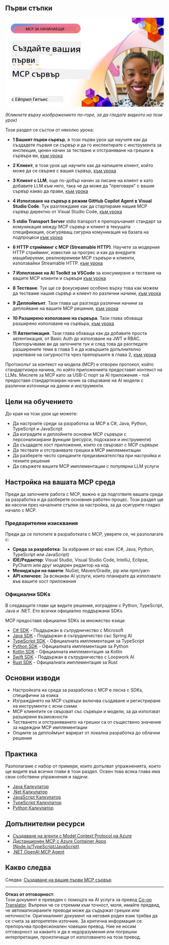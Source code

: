 <!--
CO_OP_TRANSLATOR_METADATA:
{
  "original_hash": "f400d87053221363769113c24f117248",
  "translation_date": "2025-10-07T00:04:46+00:00",
  "source_file": "03-GettingStarted/README.md",
  "language_code": "bg"
}
-->
## Първи стъпки  

[![Създайте първия си MCP сървър](../../../translated_images/04.0ea920069efd979a0b2dad51e72c1df7ead9c57b3305796068a6cee1f0dd6674.bg.png)](https://youtu.be/sNDZO9N4m9Y)

_(Кликнете върху изображението по-горе, за да гледате видеото на този урок)_

Този раздел се състои от няколко урока:

- **1 Вашият първи сървър**, в този първи урок ще научите как да създадете първия си сървър и да го инспектирате с инструмента за инспекция, ценен начин за тестване и отстраняване на грешки в сървъра ви, [към урока](01-first-server/README.md)

- **2 Клиент**, в този урок ще научите как да напишете клиент, който може да се свърже с вашия сървър, [към урока](02-client/README.md)

- **3 Клиент с LLM**, още по-добър начин за писане на клиент е като добавите LLM към него, така че да може да "преговаря" с вашия сървър какво да прави, [към урока](03-llm-client/README.md)

- **4 Използване на сървър в режим GitHub Copilot Agent в Visual Studio Code**. Тук разглеждаме как да стартираме нашия MCP сървър директно от Visual Studio Code, [към урока](04-vscode/README.md)

- **5 stdio Transport Server** stdio transport е препоръчаният стандарт за комуникация между MCP сървър и клиент в текущата спецификация, осигуряващ сигурна комуникация на базата на подпроцеси [към урока](05-stdio-server/README.md)

- **6 HTTP стрийминг с MCP (Streamable HTTP)**. Научете за модерния HTTP стрийминг, известия за прогрес и как да внедрите мащабируеми, реалновремеви MCP сървъри и клиенти, използвайки Streamable HTTP. [към урока](06-http-streaming/README.md)

- **7 Използване на AI Toolkit за VSCode** за консумиране и тестване на вашите MCP клиенти и сървъри [към урока](07-aitk/README.md)

- **8 Тестване**. Тук ще се фокусираме особено върху това как можем да тестваме нашия сървър и клиент по различни начини, [към урока](08-testing/README.md)

- **9 Деплоймънт**. Тази глава ще разгледа различни начини за деплойване на вашите MCP решения, [към урока](09-deployment/README.md)

- **10 Разширено използване на сървъра**. Тази глава обхваща разширено използване на сървъра, [към урока](./10-advanced/README.md)

- **11 Автентикация**. Тази глава обхваща как да добавите проста автентикация, от Basic Auth до използване на JWT и RBAC. Препоръчваме ви да започнете тук и след това да разгледате разширените теми в глава 5 и да извършите допълнително укрепване на сигурността чрез препоръките в глава 2, [към урока](./11-simple-auth/README.md)

Протоколът за контекст на модела (MCP) е отворен протокол, който стандартизира начина, по който приложенията предоставят контекст на LLMs. Мислете за MCP като за USB-C порт за AI приложения - той предоставя стандартизиран начин за свързване на AI модели с различни източници на данни и инструменти.

## Цели на обучението

До края на този урок ще можете:

- Да настроите среди за разработка за MCP в C#, Java, Python, TypeScript и JavaScript
- Да изградите и деплойнете основни MCP сървъри с персонализирани функции (ресурси, подсказки и инструменти)
- Да създадете хост приложения, които се свързват с MCP сървъри
- Да тествате и отстранявате грешки в MCP имплементации
- Да разберете често срещаните предизвикателства при настройка и техните решения
- Да свържете вашите MCP имплементации с популярни LLM услуги

## Настройка на вашата MCP среда

Преди да започнете работа с MCP, важно е да подготвите вашата среда за разработка и да разберете основния работен процес. Този раздел ще ви насочи през началните стъпки за настройка, за да осигурите гладко начало с MCP.

### Предварителни изисквания

Преди да се потопите в разработката с MCP, уверете се, че разполагате с:

- **Среда за разработка**: За избрания от вас език (C#, Java, Python, TypeScript или JavaScript)
- **IDE/Редактор**: Visual Studio, Visual Studio Code, IntelliJ, Eclipse, PyCharm или друг модерен редактор на код
- **Мениджъри на пакети**: NuGet, Maven/Gradle, pip или npm/yarn
- **API ключове**: За всякакви AI услуги, които планирате да използвате във вашите хост приложения

### Официални SDKs

В следващите глави ще видите решения, изградени с Python, TypeScript, Java и .NET. Ето всички официално поддържани SDKs.

MCP предоставя официални SDKs за множество езици:
- [C# SDK](https://github.com/modelcontextprotocol/csharp-sdk) - Поддържан в сътрудничество с Microsoft
- [Java SDK](https://github.com/modelcontextprotocol/java-sdk) - Поддържан в сътрудничество със Spring AI
- [TypeScript SDK](https://github.com/modelcontextprotocol/typescript-sdk) - Официалната имплементация за TypeScript
- [Python SDK](https://github.com/modelcontextprotocol/python-sdk) - Официалната имплементация за Python
- [Kotlin SDK](https://github.com/modelcontextprotocol/kotlin-sdk) - Официалната имплементация за Kotlin
- [Swift SDK](https://github.com/modelcontextprotocol/swift-sdk) - Поддържан в сътрудничество с Loopwork AI
- [Rust SDK](https://github.com/modelcontextprotocol/rust-sdk) - Официалната имплементация за Rust

## Основни изводи

- Настройката на среда за разработка с MCP е лесна с SDKs, специфични за езика
- Изграждането на MCP сървъри включва създаване и регистриране на инструменти с ясни схеми
- MCP клиентите се свързват със сървъри и модели, за да използват разширени възможности
- Тестването и отстраняването на грешки са от съществено значение за надеждни MCP имплементации
- Опциите за деплоймънт варират от локална разработка до облачни решения

## Практика

Разполагаме с набор от примери, които допълват упражненията, които ще видите във всички глави в този раздел. Освен това всяка глава има свои собствени упражнения и задачи.

- [Java Калкулатор](./samples/java/calculator/README.md)
- [.Net Калкулатор](../../../03-GettingStarted/samples/csharp)
- [JavaScript Калкулатор](./samples/javascript/README.md)
- [TypeScript Калкулатор](./samples/typescript/README.md)
- [Python Калкулатор](../../../03-GettingStarted/samples/python)

## Допълнителни ресурси

- [Създаване на агенти с Model Context Protocol на Azure](https://learn.microsoft.com/azure/developer/ai/intro-agents-mcp)
- [Дистанционен MCP с Azure Container Apps (Node.js/TypeScript/JavaScript)](https://learn.microsoft.com/samples/azure-samples/mcp-container-ts/mcp-container-ts/)
- [.NET OpenAI MCP Agent](https://learn.microsoft.com/samples/azure-samples/openai-mcp-agent-dotnet/openai-mcp-agent-dotnet/)

## Какво следва

Следва: [Създаване на вашия първи MCP сървър](01-first-server/README.md)

---

**Отказ от отговорност**:  
Този документ е преведен с помощта на AI услуга за превод [Co-op Translator](https://github.com/Azure/co-op-translator). Въпреки че се стремим към точност, моля, имайте предвид, че автоматизираните преводи може да съдържат грешки или неточности. Оригиналният документ на неговия роден език трябва да се счита за авторитетен източник. За критична информация се препоръчва професионален човешки превод. Ние не носим отговорност за каквито и да е недоразумения или погрешни интерпретации, произтичащи от използването на този превод.